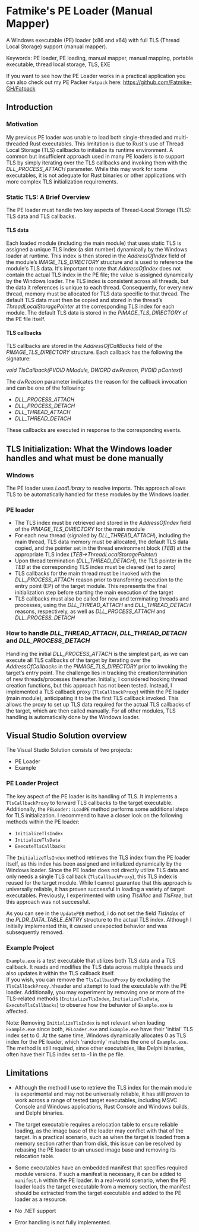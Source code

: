 # Fatmike's PE Loader (Manual Mapper)

A Windows executable (PE) loader (x86 and x64) with full TLS (Thread Local Storage) support (manual mapper).  

Keywords: PE loader, PE loading, manual mapper, manual mapping, portable executable, thread local storage, TLS, EXE  

If you want to see how the PE Loader works in a practical application you can also check out my PE Packer ``Fatpack`` here: https://github.com/Fatmike-GH/Fatpack

## Introduction

### Motivation

My previous PE loader was unable to load both single-threaded and multi-threaded Rust executables. This limitation is due to Rust's use of Thread Local Storage (TLS) callbacks to initialize its runtime environment. A common but insufficient approach used in many PE loaders is to support TLS by simply iterating over the TLS callbacks and invoking them with the *DLL_PROCESS_ATTACH* parameter. While this may work for some executables, it is not adequate for Rust binaries or other applications with more complex TLS initialization requirements.

### Static TLS: A Brief Overview

The PE loader must handle two key aspects of Thread-Local Storage (TLS): TLS data and TLS callbacks.

#### TLS data

Each loaded module (including the main module) that uses static TLS is assigned a unique TLS index (a slot number) dynamically by the Windows loader at runtime. This index is then stored in the *AddressOfIndex* field of the module’s *IMAGE_TLS_DIRECTORY* structure and is used to reference the module's TLS data. It's important to note that *AddressOfIndex* does not contain the actual TLS index in the PE file; the value is assigned dynamically by the Windows loader. The TLS index is consistent across all threads, but the data it references is unique to each thread. Consequently, for every new thread, memory must be allocated for TLS data specific to that thread. The default TLS data must then be copied and stored in the thread’s *ThreadLocalStoragePointer* at the corresponding TLS index for each module. The default TLS data is stored in the *PIMAGE_TLS_DIRECTORY* of the PE file itself.

#### TLS callbacks

TLS callbacks are stored in the *AddressOfCallBacks* field of the *PIMAGE_TLS_DIRECTORY* structure. Each callback has the following the signature:

*void TlsCallback(PVOID hModule, DWORD dwReason, PVOID pContext)*

The *dwReason* parameter indicates the reason for the callback invocation and can be one of the following:

- *DLL_PROCESS_ATTACH*  
- *DLL_PROCESS_DETACH*  
- *DLL_THREAD_ATTACH*  
- *DLL_THREAD_DETACH*

These callbacks are executed in response to the corresponding events.

## TLS Initialization: What the Windows loader handles and what must be done manually

### Windows

The PE loader uses *LoadLibrary* to resolve imports. This approach allows TLS to be automatically handled for these modules by the Windows loader.

### PE loader

- The TLS index must be retrieved and stored in the *AddressOfIndex* field of the *PIMAGE_TLS_DIRECTORY* for the main module  
- For each new thread (signaled by *DLL_THREAD_ATTACH*), including the main thread, TLS data memory must be allocated, the default TLS data copied, and the pointer set in the thread environment block (*TEB*) at the appropriate TLS index (*TEB->ThreadLocalStoragePointer*)
- Upon thread termination (*DLL_THREAD_DETACH*), the TLS pointer in the *TEB* at the corresponding TLS index must be cleared (set to zero)
- TLS callbacks for the main thread must be invoked with the *DLL_PROCESS_ATTACH* reason prior to transferring execution to the entry point (EP) of the target module. This represents the final initialization step before starting the main execution of the target
- TLS callbacks must also be called for new and terminating threads and processes, using the *DLL_THREAD_ATTACH* and *DLL_THREAD_DETACH* reasons, respectively, as well as *DLL_PROCESS_ATTACH* and *DLL_PROCESS_DETACH*

### How to handle *DLL_THREAD_ATTACH*, *DLL_THREAD_DETACH* and *DLL_PROCESS_DETACH*

Handling the initial *DLL_PROCESS_ATTACH* is the simplest part, as we can execute all TLS callbacks of the target by iterating over the *AddressOfCallbacks* in the *PIMAGE_TLS_DIRECTORY* prior to invoking the target’s entry point. The challenge lies in tracking the creation/termination of new threads/processes thereafter. Initially, I considered hooking thread creation functions, but this approach has not been tested. Instead, I implemented a TLS callback proxy (``TlsCallbackProxy``) within the PE loader (main module), anticipating it to be the first TLS callback invoked. This allows the proxy to set up TLS data required for the actual TLS callbacks of the target, which are then called manually. For all other modules, TLS handling is automatically done by the Windows loader.

## Visual Studio Solution overview

The Visual Studio Solution consists of two projects:
- PE Loader
- Example

### PE Loader Project

The key aspect of the PE loader is its handling of TLS. It implements a ``TlsCallbackProxy`` to forward TLS callbacks to the target executable. Additionally, the ``PELoader::LoadPE`` method performs some additional steps for TLS initialization. I recommend to have a closer look on the following methods within the PE loader:

- ``InitializeTlsIndex``  
- ``InitializeTlsData``  
- ``ExecuteTlsCallbacks``
  
The ``InitializeTlsIndex`` method retrieves the TLS index from the PE loader itself, as this index has been assigned and initialized dynamically by the Windows loader. Since the PE loader does not directly utilize TLS data and only needs a single TLS callback (``TlsCallbackProxy``), this TLS index is reused for the target module. While I cannot guarantee that this approach is universally reliable, it has proven successful in loading a variety of target executables. Previously, I experimented with using *TlsAlloc* and *TlsFree*, but this approach was not successful.  

As you can see in the ``UpdatePEB`` method, i do not set the field *TlsIndex* of the *PLDR_DATA_TABLE_ENTRY* structure to the actual TLS index. Although I initially implemented this, it caused unexpected behavior and was subsequently removed.

### Example Project

``Example.exe`` is a test executable that utilizes both TLS data and a TLS callback. It reads and modifies the TLS data across multiple threads and also updates it within the TLS callback itself.  
If you wish, you can remove the ``TlsCallbackProxy`` by excluding the ``TlsCallbackProxy.h``header and attempt to load the executable with the PE loader. Additionally, you may experiment by removing one or more of the TLS-related methods (``InitializeTlsIndex``, ``InitializeTlsData``, ``ExecuteTlsCallbacks``) to observe how the behavior of ``Example.exe`` is affected.

Note: Removing ``InitializeTlsIndex`` is not relevant when loading ``Example.exe`` since both, ``PELoader.exe`` and ``Example.exe`` have their 'initial' TLS index set to 0. At the same time, Windows dynamically allocates 0 as TLS index for the PE loader, which 'randomly' matches the one of ``Example.exe``. The method is still required, since other executables, like Delphi binaries, often have their TLS index set to -1 in the pe file.

## Limitations

- Although the method I use to retrieve the TLS index for the main module is experimental and may not be universally reliable, it has still proven to work across a range of tested target executables, including MSVC Console and Windows applications, Rust Console and Windows builds, and Delphi binaries.

- The target executable requires a relocation table to ensure reliable loading, as the image base of the loader may conflict with that of the target. In a practical scenario, such as when the target is loaded from a memory section rather than from disk, this issue can be resolved by rebasing the PE loader to an unused image base and removing its relocation table.

- Some executables have an embedded manifest that specifies required module versions. If such a manifest is necessary, it can be added to ``manifest.h`` within the PE loader. In a real-world scenario, when the PE loader loads the target executable from a memory section, the manifest should be extracted from the target executable and added to the PE loader as a resource.

- No .NET support 

- Error handling is not fully implemented.

